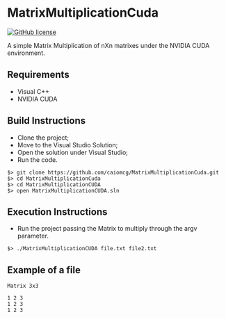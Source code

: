 # MatrixMultiplicationCuda

[![GitHub license](https://img.shields.io/badge/license-MIT-blue.svg)](https://raw.githubusercontent.com/caiomcg/MatrixMultiplicationCuda/master/LICENSE)

A simple Matrix Multiplication of nXn matrixes under the NVIDIA CUDA environment.

## Requirements ##

* Visual C++
* NVIDIA CUDA

## Build Instructions ##

* Clone the project;
* Move to the Visual Studio Solution;
* Open the solution under Visual Studio;
* Run the code.

```
$> git clone https://github.com/caiomcg/MatrixMultiplicationCuda.git
$> cd MatrixMultiplicationCuda
$> cd MatrixMultiplicationCUDA
$> open MatrixMultiplicationCUDA.sln
```

## Execution Instructions ##

* Run the project passing the Matrix to multiply through the argv parameter.

```
$> ./MatrixMultiplicationCUDA file.txt file2.txt
```

## Example of a file ##
```
Matrix 3x3

1 2 3
1 2 3
1 2 3
```
